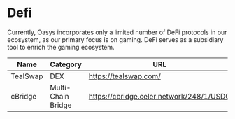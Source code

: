 ---
---

# Defi
Currently, Oasys incorporates only a limited number of DeFi protocols in our ecosystem, as our primary focus is on gaming. DeFi serves as a subsidiary tool to enrich the gaming ecosystem.

|Name|Category|URL|
|--|--|---------|
|TealSwap|DEX|https://tealswap.com/|
|cBridge|Multi-Chain Bridge|https://cbridge.celer.network/248/1/USDC|
